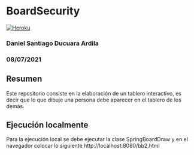 # BoardSecurity
[![Heroku](https://www.herokucdn.com/deploy/button.png)](https://securityboard.herokuapp.com/bb2.html)
### Daniel Santiago Ducuara Ardila
### 08/07/2021

## Resumen
Este repositorio consiste en la elaboración de un tablero interactivo, es decir que lo que dibuje una persona
debe aparecer en el tablero de los demás.

## Ejecución localmente 
Para la ejecución local se debe ejecutar la clase SpringBoardDraw y en el navegador colocar lo siguiente http://localhost:8080/bb2.html


